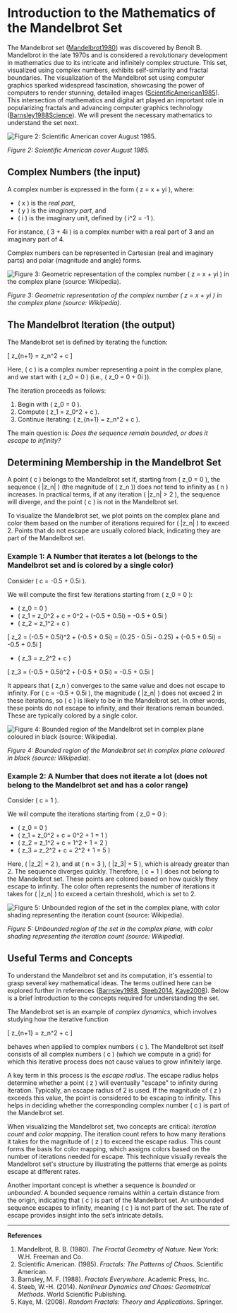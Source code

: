 # Introduction to the Mathematics of the Mandelbrot Set

The Mandelbrot set ([Mandelbrot1980](#mandelbrot1980)) was discovered by Benoît B. Mandelbrot in the late 1970s and is considered a revolutionary development in mathematics due to its intricate and infinitely complex structure. This set, visualized using complex numbers, exhibits self-similarity and fractal boundaries. The visualization of the Mandelbrot set using computer graphics sparked widespread fascination, showcasing the power of computers to render stunning, detailed images ([ScientificAmerican1985](#scientific-american-1985)). This intersection of mathematics and digital art played an important role in popularizing fractals and advancing computer graphics technology ([Barnsley1988Science](#barnsley-1988-science)). We will present the necessary mathematics to understand the set next.


![Figure 2: Scientific American cover August 1985.](../Figures/cover-scaled.jpg)

*Figure 2: Scientific American cover August 1985.*


## Complex Numbers (the input)

A complex number is expressed in the form \( z = x + yi \), where:

- \( x \) is the *real part*,
- \( y \) is the *imaginary part*, and
- \( i \) is the imaginary unit, defined by \( i^2 = -1 \).

For instance, \( 3 + 4i \) is a complex number with a real part of 3 and an imaginary part of 4.

Complex numbers can be represented in Cartesian (real and imaginary parts) and polar (magnitude and angle) forms.



![Figure 3: Geometric representation of the complex number \( z = x + yi \) in the complex plane (source: Wikipedia).](../Figures/Argandgaussplane.png)

*Figure 3: Geometric representation of the complex number \( z = x + yi \) in the complex plane (source: Wikipedia).*


## The Mandelbrot Iteration (the output)

The Mandelbrot set is defined by iterating the function:

\[
    z_{n+1} = z_n^2 + c
\]

Here, \( c \) is a complex number representing a point in the complex plane, and we start with \( z_0 = 0 \) (i.e., \( z_0 = 0 + 0i \)).

The iteration proceeds as follows:

1. Begin with \( z_0 = 0 \).
2. Compute \( z_1 = z_0^2 + c \).
3. Continue iterating: \( z_{n+1} = z_n^2 + c \).

The main question is: *Does the sequence remain bounded, or does it escape to infinity?*

## Determining Membership in the Mandelbrot Set

A point \( c \) belongs to the Mandelbrot set if, starting from \( z_0 = 0 \), the sequence \( |z_n| \) (the magnitude of \( z_n \)) does not tend to infinity as \( n \) increases. In practical terms, if at any iteration \( |z_n| > 2 \), the sequence will diverge, and the point \( c \) is not in the Mandelbrot set.

To visualize the Mandelbrot set, we plot points on the complex plane and color them based on the number of iterations required for \( |z_n| \) to exceed 2. Points that do not escape are usually colored black, indicating they are part of the Mandelbrot set.

### Example 1: A Number that iterates a lot (belongs to the Mandelbrot set and is colored by a single color)

Consider \( c = -0.5 + 0.5i \).

We will compute the first few iterations starting from \( z_0 = 0 \):

- \( z_0 = 0 \)
- \( z_1 = z_0^2 + c = 0^2 + (-0.5 + 0.5i) = -0.5 + 0.5i \)
- \( z_2 = z_1^2 + c \)

\[
z_2 = (-0.5 + 0.5i)^2 + (-0.5 + 0.5i)
= (0.25 - 0.5i - 0.25) + (-0.5 + 0.5i)
= -0.5 + 0.5i
\]

- \( z_3 = z_2^2 + c \)

\[
z_3 = (-0.5 + 0.5i)^2 + (-0.5 + 0.5i)
= -0.5 + 0.5i
\]

It appears that \( z_n \) converges to the same value and does not escape to infinity. For \( c = -0.5 + 0.5i \), the magnitude \( |z_n| \) does not exceed 2 in these iterations, so \( c \) is likely to be in the Mandelbrot set. In other words, these points do not escape to infinity, and their iterations remain bounded. These are typically colored by a single color.


![Figure 4: Bounded region of the Mandelbrot set in complex plane coloured in black (source: Wikipedia).](../Figures/bounded_mandelbrot.png)

*Figure 4: Bounded region of the Mandelbrot set in complex plane coloured in black (source: Wikipedia).*





### Example 2: A Number that does not iterate a lot (does not belong to the Mandelbrot set and has a color range)

Consider \( c = 1 \).

We will compute the iterations starting from \( z_0 = 0 \):

- \( z_0 = 0 \)
- \( z_1 = z_0^2 + c = 0^2 + 1 = 1 \)
- \( z_2 = z_1^2 + c = 1^2 + 1 = 2 \)
- \( z_3 = z_2^2 + c = 2^2 + 1 = 5 \)

Here, \( |z_2| = 2 \), and at \( n = 3 \), \( |z_3| = 5 \), which is already greater than 2. The sequence diverges quickly. Therefore, \( c = 1 \) does not belong to the Mandelbrot set. These points are colored based on how quickly they escape to infinity. The color often represents the number of iterations it takes for \( |z_n| \) to exceed a certain threshold, which is set to 2.



![Figure 5: Unbounded region of the set in the complex plane, with color shading representing the iteration count (source: Wikipedia).](../Figures/Unbounded_mandelbrot_set.png)

*Figure 5: Unbounded region of the set in the complex plane, with color shading representing the iteration count (source: Wikipedia).*



## Useful Terms and Concepts

To understand the Mandelbrot set and its computation, it's essential to grasp several key mathematical ideas. The terms outlined here can be explored further in references ([Barnsley1988](#barnsley1988), [Steeb2014](#steeb2014), [Kaye2008](#kaye2008)). Below is a brief introduction to the concepts required for understanding the set.

The Mandelbrot set is an example of *complex dynamics*, which involves studying how the iterative function

\[ 
z_{n+1} = z_n^2 + c 
\]

behaves when applied to complex numbers \( c \). The Mandelbrot set itself consists of all complex numbers \( c \) (which we compute in a grid) for which this iterative process does not cause values to grow infinitely large.

A key term in this process is the *escape radius*. The escape radius helps determine whether a point \( z \) will eventually "escape" to infinity during iteration. Typically, an escape radius of 2 is used. If the magnitude of \( z \) exceeds this value, the point is considered to be escaping to infinity. This helps in deciding whether the corresponding complex number \( c \) is part of the Mandelbrot set.

When visualizing the Mandelbrot set, two concepts are critical: *iteration count* and *color mapping*. The iteration count refers to how many iterations it takes for the magnitude of \( z \) to exceed the escape radius. This count forms the basis for color mapping, which assigns colors based on the number of iterations needed for escape. This technique visually reveals the Mandelbrot set's structure by illustrating the patterns that emerge as points escape at different rates.

Another important concept is whether a sequence is *bounded* or *unbounded*. A bounded sequence remains within a certain distance from the origin, indicating that \( c \) is part of the Mandelbrot set. An unbounded sequence escapes to infinity, meaning \( c \) is not part of the set. The rate of escape provides insight into the set’s intricate details.





---

**References**

1. <a id="mandelbrot1980"></a>Mandelbrot, B. B. (1980). *The Fractal Geometry of Nature*. New York: W.H. Freeman and Co.
2. <a id="scientific-american-1985"></a>Scientific American. (1985). *Fractals: The Patterns of Chaos*. Scientific American.
3. <a id="barnsley-1988-science"></a>Barnsley, M. F. (1988). *Fractals Everywhere*. Academic Press, Inc.
4. <a id="steeb2014"></a>Steeb, W.-H. (2014). *Nonlinear Dynamics and Chaos: Geometrical Methods*. World Scientific Publishing.
5. <a id="kaye2008"></a>Kaye, M. (2008). *Random Fractals: Theory and Applications*. Springer.
